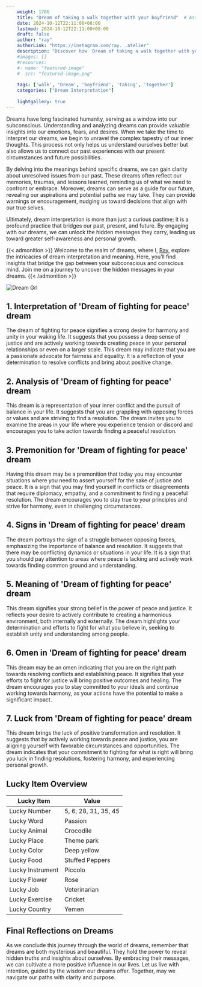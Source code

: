 ```yaml
---
    weight: 1786
    title: "Dream of taking a walk together with your boyfriend"  # Assuming 'title' column exists
    date: 2024-10-12T22:11:00+08:00
    lastmod: 2024-10-12T22:11:00+08:00
    draft: false
    author: "ray"
    authorLink: "https://instagram.com/ray._.atelier"
    description: "Discover how 'Dream of taking a walk together with your boyfriend' can interpret your future and uncover its significant meanings in your life."
    #images: []
    #resources:
    #- name: "featured-image"
    #  src: "featured-image.png"
    
    tags: ['walk', 'Dream', 'boyfriend', 'taking', 'together']
    categories: ["Dream Interpretation"]
    
    lightgallery: true
---
```

    
Dreams have long fascinated humanity, serving as a window into our subconscious. Understanding and analyzing dreams can provide valuable insights into our emotions, fears, and desires. When we take the time to interpret our dreams, we begin to unravel the complex tapestry of our inner thoughts. This process not only helps us understand ourselves better but also allows us to connect our past experiences with our present circumstances and future possibilities.

By delving into the meanings behind specific dreams, we can gain clarity about unresolved issues from our past. These dreams often reflect our memories, traumas, and lessons learned, reminding us of what we need to confront or embrace. Moreover, dreams can serve as a guide for our future, revealing our aspirations and potential paths we may take. They can provide warnings or encouragement, nudging us toward decisions that align with our true selves.

Ultimately, dream interpretation is more than just a curious pastime; it is a profound practice that bridges our past, present, and future. By engaging with our dreams, we can unlock the hidden messages they carry, leading us toward greater self-awareness and personal growth.

{{< admonition >}}
Welcome to the realm of dreams, where I, [Ray](https://instagram.com/ray._.atelier), explore the intricacies of dream interpretation and meaning. Here, you’ll find insights that bridge the gap between your subconscious and conscious mind. Join me on a journey to uncover the hidden messages in your dreams.
{{< /admonition >}}

![Dream Grl](https://cdn.pixabay.com/photo/2017/11/02/03/35/gothic-2910057_1280.jpg "Dream Grl")

## 1. Interpretation of 'Dream of fighting for peace' dream
 The dream of fighting for peace signifies a strong desire for harmony and unity in your waking life. It suggests that you possess a deep sense of justice and are actively working towards creating peace in your personal relationships or even on a larger scale. This dream may indicate that you are a passionate advocate for fairness and equality. It is a reflection of your determination to resolve conflicts and bring about positive change.

## 2. Analysis of 'Dream of fighting for peace' dream
 This dream is a representation of your inner conflict and the pursuit of balance in your life. It suggests that you are grappling with opposing forces or values and are striving to find a resolution. The dream invites you to examine the areas in your life where you experience tension or discord and encourages you to take action towards finding a peaceful resolution.

## 3. Premonition for 'Dream of fighting for peace' dream
 Having this dream may be a premonition that today you may encounter situations where you need to assert yourself for the sake of justice and peace. It is a sign that you may find yourself in conflicts or disagreements that require diplomacy, empathy, and a commitment to finding a peaceful resolution. The dream encourages you to stay true to your principles and strive for harmony, even in challenging circumstances.

## 4. Signs in 'Dream of fighting for peace' dream
 The dream portrays the sign of a struggle between opposing forces, emphasizing the importance of balance and resolution. It suggests that there may be conflicting dynamics or situations in your life. It is a sign that you should pay attention to areas where peace is lacking and actively work towards finding common ground and understanding.

## 5. Meaning of 'Dream of fighting for peace' dream
 This dream signifies your strong belief in the power of peace and justice. It reflects your desire to actively contribute to creating a harmonious environment, both internally and externally. The dream highlights your determination and efforts to fight for what you believe in, seeking to establish unity and understanding among people.

## 6. Omen in 'Dream of fighting for peace' dream
 This dream may be an omen indicating that you are on the right path towards resolving conflicts and establishing peace. It signifies that your efforts to fight for justice will bring positive outcomes and healing. The dream encourages you to stay committed to your ideals and continue working towards harmony, as your actions have the potential to make a significant impact.

## 7. Luck from 'Dream of fighting for peace' dream
 This dream brings the luck of positive transformation and resolution. It suggests that by actively working towards peace and justice, you are aligning yourself with favorable circumstances and opportunities. The dream indicates that your commitment to fighting for what is right will bring you luck in finding resolutions, fostering harmony, and experiencing personal growth.

## Lucky Item Overview
| Lucky Item          | Value              |
|---------------|--------------------|
| Lucky Number        | 5, 6, 28, 31, 35, 45  |
| Lucky Word          | Passion |
| Lucky Animal        | Crocodile |
| Lucky Place         | Theme park     |
| Lucky Color         | Deep yellow     |
| Lucky Food          | Stuffed Peppers      |
| Lucky Instrument    | Piccolo |
| Lucky Flower        | Rose    |
| Lucky Job           | Veterinarian       |
| Lucky Exercise      | Cricket  |
| Lucky Country       | Yemen    |


##  Final Reflections on Dreams

As we conclude this journey through the world of dreams, remember that dreams are both mysterious and beautiful. They hold the power to reveal hidden truths and insights about ourselves. By embracing their messages, we can cultivate a more positive influence in our lives. Let us live with intention, guided by the wisdom our dreams offer. Together, may we navigate our paths with clarity and purpose.
